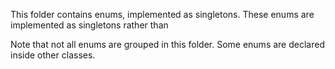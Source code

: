 This folder contains enums, implemented as singletons. These enums are implemented as singletons rather than 

Note that not all enums are grouped in this folder. Some enums are declared inside other classes.
